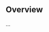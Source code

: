 <!-- Note: Please must use one of our issue templates to file an issue! 🛑 -->
<!-- 👉 https://github.com/WomB0ComB0/medi-glossary/issues/new/choose 👈 -->
<!-- **Issues that should have been filed with a template will be closed without action, and we will ask you to use a template.** -->

<!-- This blank issue template is only for issues that don't fit any of the templates. -->

## Overview

...
